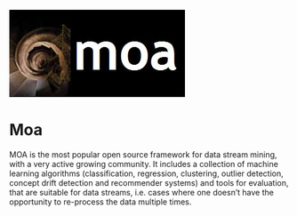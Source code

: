 ![Moa](../img/LogoMOA.jpg)
# Moa
MOA is the most popular open source framework for data stream mining, with a very active growing community. It includes a collection of machine learning algorithms (classification, regression, clustering, outlier detection, concept drift detection and recommender systems) and tools for evaluation, that are suitable for data streams, i.e. cases where one doesn’t have the opportunity to re-process the data multiple times.
